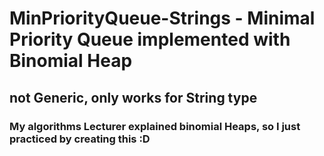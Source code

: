 # MinPriorityQueue-Strings - Minimal Priority Queue implemented with Binomial Heap

## not Generic, only works for String type


### My algorithms Lecturer explained binomial Heaps, so I just practiced by creating this :D
